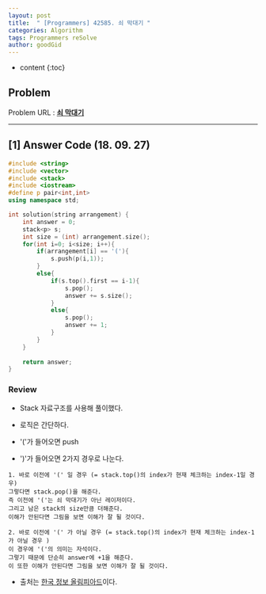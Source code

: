 ```yaml
---
layout: post
title:  " [Programmers] 42585. 쇠 막대기 "
categories: Algorithm
tags: Programmers reSolve
author: goodGid
---
```

* content
{:toc}

## Problem 
Problem URL : **[쇠 막대기](https://programmers.co.kr/learn/courses/30/lessons/42585)**








---

## [1] Answer Code (18. 09. 27)

``` cpp
#include <string>
#include <vector>
#include <stack>
#include <iostream>
#define p pair<int,int>
using namespace std;

int solution(string arrangement) {
    int answer = 0;
    stack<p> s;
    int size = (int) arrangement.size();
    for(int i=0; i<size; i++){
        if(arrangement[i] == '('){
            s.push(p(i,1));
        }
        else{
            if(s.top().first == i-1){
                s.pop();
                answer += s.size();
            }
            else{
                s.pop();
                answer += 1;
            }
        }
    }
    
    return answer;
}
```

### Review

* Stack 자료구조를 사용해 풀이했다.

* 로직은 간단하다. 

* '('가 들어오면 push 

* ')'가 들어오면 2가지 경우로 나눈다.

```
1. 바로 이전에 '(' 일 경우 (= stack.top()의 index가 현재 체크하는 index-1일 경우)
그렇다면 stack.pop()을 해준다.
즉 이전에 '('는 쇠 막대기가 아닌 레이저이다.
그리고 남은 stack의 size만큼 더해준다.
이해가 안된다면 그림을 보면 이해가 잘 될 것이다.

2. 바로 이전에 '(' 가 아닐 경우 (= stack.top()의 index가 현재 체크하는 index-1가 아닐 경우 )
이 경우에 '('의 의미는 자석이다.
그렇기 때문에 단순히 answer에 +1을 해준다.
이 또한 이해가 안된다면 그림을 보면 이해가 잘 될 것이다.
```

* 출처는 [한국 정보 올림피아드](https://www.digitalculture.or.kr/koi/selectOlymPiadDissentList.do)이다.
